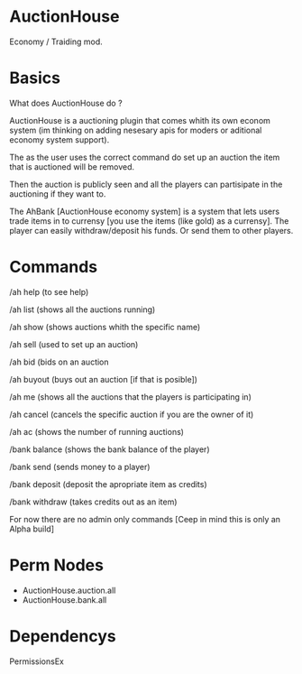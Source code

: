 AuctionHouse
============

Economy / Traiding mod.

Basics
============

What does AuctionHouse do ?

AuctionHouse is a auctioning plugin that comes whith its own econom system (im thinking on adding nesesary apis for moders or aditional economy system support).

The as the user uses the correct command do set up an auction the item that is auctioned will be removed.

Then the auction is publicly seen and all the players can partisipate in the auctioning if they want to.

The AhBank [AuctionHouse economy system] is a system that lets users trade items in to currensy [you use the items (like gold) as a currensy].
The player can easily withdraw/deposit his funds. Or send them to other players.

Commands
===========

/ah help (to see help)

/ah list (shows all the auctions running)

/ah show (shows auctions whith the specific name)

/ah sell (used to set up an auction)

/ah bid (bids on an auction

/ah buyout (buys out an auction [if that is posible])

/ah me (shows all the auctions that the players is participating in)

/ah cancel (cancels the specific auction if you are the owner of it)

/ah ac (shows the number of running auctions)


/bank balance (shows the bank balance of the player)

/bank send (sends money to a player)

/bank deposit (deposit the apropriate item as credits)

/bank withdraw (takes credits out as an item)


For now there are no admin only commands [Ceep in mind this is only an Alpha build]

Perm Nodes
===========

- AuctionHouse.auction.all
- AuctionHouse.bank.all

Dependencys
===========

PermissionsEx

